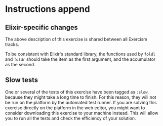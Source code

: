 # Instructions append

## Elixir-specific changes

The above description of this exercise is shared between all Exercism tracks.

To be consistent with Elixir's standard library, the functions used by `foldl` and `foldr` should take the item as the first argument, and the accumulator as the second.

## Slow tests

One or several of the tests of this exercise have been tagged as `:slow`, because they might take a long time to finish. For this reason, they will not be run on the platform by the automated test runner. If you are solving this exercise directly on the platform in the web editor, you might want to consider downloading this exercise to your machine instead. This will allow you to run all the tests and check the efficiency of your solution.
